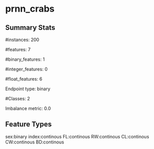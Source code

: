 # prnn_crabs

## Summary Stats

#instances: 200

#features: 7

  #binary_features: 1

  #integer_features: 0

  #float_features: 6

Endpoint type: binary

#Classes: 2

Imbalance metric: 0.0

## Feature Types

 sex:binary
index:continous
FL:continous
RW:continous
CL:continous
CW:continous
BD:continous

